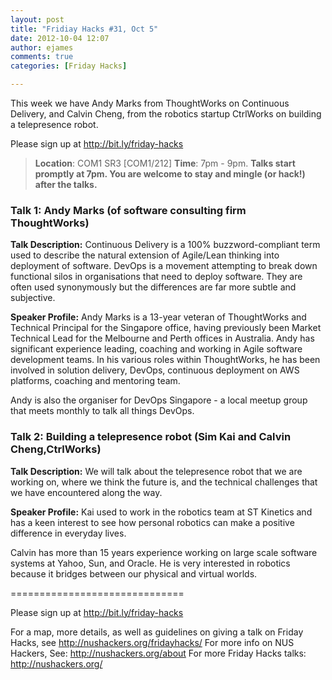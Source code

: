 ```yaml
---
layout: post
title: "Fridiay Hacks #31, Oct 5"
date: 2012-10-04 12:07
author: ejames
comments: true
categories: [Friday Hacks]

---
```

This week we have Andy Marks from ThoughtWorks on Continuous Delivery, and Calvin Cheng, from the robotics startup CtrlWorks on building a telepresence robot.

Please sign up at <a href="http://bit.ly/friday-hacks">http://bit.ly/friday-hacks</a>
<blockquote><strong>Location</strong>: COM1 SR3 [COM1/212]
<strong>Time</strong>: 7pm - 9pm.
<strong>Talks start promptly at 7pm. You are welcome to stay and mingle (or hack!) after the talks.</strong></blockquote>
<h3>Talk 1: Andy Marks (of software consulting firm ThoughtWorks)</h3>
<strong>Talk Description:</strong>
Continuous Delivery is a 100% buzzword-compliant term used to describe the natural extension of Agile/Lean thinking into deployment of software. DevOps is a movement attempting to break down functional silos in organisations that need to deploy software. They are often used synonymously but the differences are far more subtle and subjective.

<strong>Speaker Profile:</strong>
Andy Marks is a 13-year veteran of ThoughtWorks and Technical Principal for the Singapore office, having previously been Market Technical Lead for the Melbourne and Perth offices in Australia. Andy has significant experience leading, coaching and working in Agile software development teams. In his various roles within ThoughtWorks, he has been involved in solution delivery, DevOps, continuous deployment on AWS platforms, coaching and mentoring team.

Andy is also the organiser for DevOps Singapore - a local meetup group that meets monthly to talk all things DevOps.
<h3>Talk 2: Building a telepresence robot (Sim Kai and Calvin Cheng,CtrlWorks)</h3>
<strong>Talk Description:</strong>
We will talk about the telepresence robot that we are working on, where we think the future is, and the technical challenges that we have encountered along the way.

<strong>Speaker Profile:</strong>
Kai used to work in the robotics team at ST Kinetics and has a keen interest to see how personal robotics can make a positive difference in everyday lives.

Calvin has more than 15 years experience working on large scale software systems at Yahoo, Sun, and Oracle. He is very interested in robotics because it bridges between our physical and virtual worlds.

==============================

Please sign up at <a href="http://bit.ly/friday-hacks">http://bit.ly/friday-hacks</a>

For a map, more details, as well as guidelines on giving a talk on Friday Hacks, see <a href="/fridayhacks/">http://nushackers.org/fridayhacks/</a>
For more info on NUS Hackers, See: <a href="/about">http://nushackers.org/about</a>
For more Friday Hacks talks: <a href="/">http://nushackers.org/</a>
